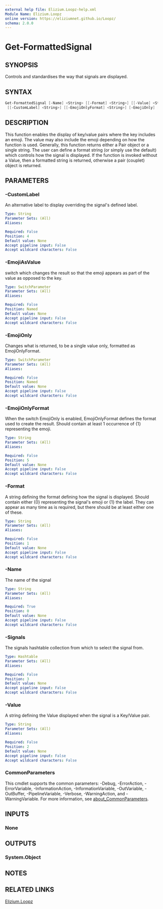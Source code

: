 ```yaml
---
external help file: Elizium.Loopz-help.xml
Module Name: Elizium.Loopz
online version: https://eliziumnet.github.io/Loopz/
schema: 2.0.0
---
```


# Get-FormattedSignal

## SYNOPSIS

Controls and standardises the way that signals are displayed.

## SYNTAX

```powershell
Get-FormattedSignal [-Name] <String> [[-Format] <String>] [[-Value] <String>] [[-Signals] <Hashtable>]
 [[-CustomLabel] <String>] [[-EmojiOnlyFormat] <String>] [-EmojiOnly] [-EmojiAsValue] [<CommonParameters>]
```

## DESCRIPTION

  This function enables the display of key/value pairs where the key includes
an emoji. The value may also include the emoji depending on how the function
is used.
  Generally, this function returns either a Pair object or a single string.
The user can define a format string (or simply use the default) which controls
how the signal is displayed. If the function is invoked without a Value, then
a formatted string is returned, otherwise a pair (couplet) object is returned.

## PARAMETERS

### -CustomLabel

An alternative label to display overriding the signal's defined label.

```yaml
Type: String
Parameter Sets: (All)
Aliases:

Required: False
Position: 4
Default value: None
Accept pipeline input: False
Accept wildcard characters: False
```

### -EmojiAsValue

switch which changes the result so that the emoji appears as part of the
value as opposed to the key.

```yaml
Type: SwitchParameter
Parameter Sets: (All)
Aliases:

Required: False
Position: Named
Default value: None
Accept pipeline input: False
Accept wildcard characters: False
```

### -EmojiOnly

Changes what is returned, to be a single value only, formatted as EmojiOnlyFormat.

```yaml
Type: SwitchParameter
Parameter Sets: (All)
Aliases:

Required: False
Position: Named
Default value: None
Accept pipeline input: False
Accept wildcard characters: False
```

### -EmojiOnlyFormat

When the switch EmojiOnly is enabled, EmojiOnlyFormat defines the format used to create
the result. Should contain at least 1 occurrence of {1} representing the emoji.

```yaml
Type: String
Parameter Sets: (All)
Aliases:

Required: False
Position: 5
Default value: None
Accept pipeline input: False
Accept wildcard characters: False
```

### -Format

A string defining the format defining how the signal is displayed. Should
contain either {0} representing the signal's emoji or {1} the label. They
can appear as many time as is required, but there should be at least either
one of these.

```yaml
Type: String
Parameter Sets: (All)
Aliases:

Required: False
Position: 1
Default value: None
Accept pipeline input: False
Accept wildcard characters: False
```

### -Name

The name of the signal

```yaml
Type: String
Parameter Sets: (All)
Aliases:

Required: True
Position: 0
Default value: None
Accept pipeline input: False
Accept wildcard characters: False
```

### -Signals

The signals hashtable collection from which to select the signal from.

```yaml
Type: Hashtable
Parameter Sets: (All)
Aliases:

Required: False
Position: 3
Default value: None
Accept pipeline input: False
Accept wildcard characters: False
```

### -Value

A string defining the Value displayed when the signal is a Key/Value pair.

```yaml
Type: String
Parameter Sets: (All)
Aliases:

Required: False
Position: 2
Default value: None
Accept pipeline input: False
Accept wildcard characters: False
```

### CommonParameters

This cmdlet supports the common parameters: -Debug, -ErrorAction, -ErrorVariable, -InformationAction, -InformationVariable, -OutVariable, -OutBuffer, -PipelineVariable, -Verbose, -WarningAction, and -WarningVariable. For more information, see [about_CommonParameters](http://go.microsoft.com/fwlink/?LinkID=113216).

## INPUTS

### None

## OUTPUTS

### System.Object

## NOTES

## RELATED LINKS

[Elizium.Loopz](https://github.com/EliziumNet/Loopz)
